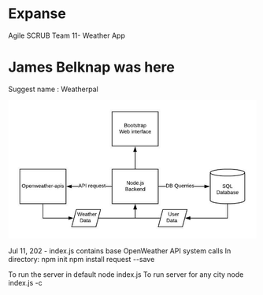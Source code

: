 # Expanse
Agile SCRUB Team 11- Weather App
# James Belknap was here

Suggest name : Weatherpal

![Web App Diagram](/weatherpal.jpeg)

Jul 11, 202 - index.js contains base OpenWeather API system calls
In directory:
npm init
npm install request --save

To run the server in default
node index.js
To run server for any city
node index.js -c <city name>

